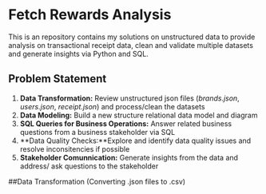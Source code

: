 # Fetch Rewards Analysis
This is an repository contains my solutions on unstructured data to provide analysis on transactional receipt data, clean and validate multiple datasets and generate insights via Python and SQL. 

## Problem Statement
1. **Data Transformation:** Review unstructured json files (*brands.json*, *users.json*, *receipt.json*) and process/clean the datasets
2. **Data Modeling:** Build a new structure relational data model and diagram
3. **SQL Queries for Business Operations:** Answer related business questions from a business stakeholder via SQL
4. **Data Quality Checks:**Explore and identify data quality issues and resolve inconsitencies if possible 
5. **Stakeholder Comunnication:** Generate insights from the data and address/ ask questions to the stakeholder

##Data Transformation (Converting .json files to .csv)

